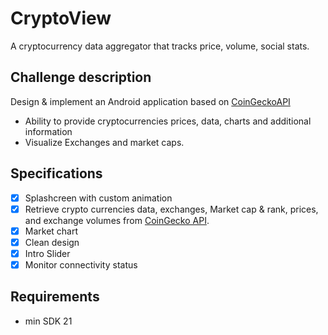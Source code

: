 # CryptoView
 A cryptocurrency data aggregator that tracks price, volume, social stats.

## Challenge description

Design & implement an Android application based on [CoinGeckoAPI](https://coingecko.com/en/api)

- Ability to provide cryptocurrencies prices, data, charts and additional information
- Visualize Exchanges and market caps.

<a name="specifications"></a>

## Specifications

- [x] Splashcreen with custom animation
- [x] Retrieve crypto currencies data, exchanges, Market cap &amp; rank, prices, and exchange volumes from [CoinGecko API](https://coingecko.com/en/api).
- [x] Market chart
- [x] Clean design
- [x] Intro Slider
- [x] Monitor connectivity status

## Requirements

- min SDK 21
